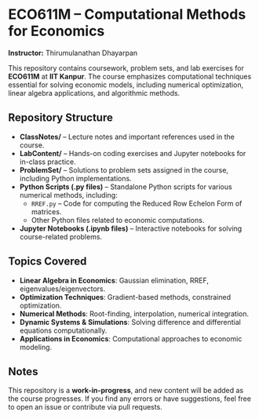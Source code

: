 # **ECO611M – Computational Methods for Economics**

**Instructor:** Thirumulanathan Dhayarpan

This repository contains coursework, problem sets, and lab exercises for **ECO611M** at **IIT Kanpur**. The course emphasizes computational techniques essential for solving economic models, including numerical optimization, linear algebra applications, and algorithmic methods.

## **Repository Structure**

- **ClassNotes/** – Lecture notes and important references used in the course.
- **LabContent/** – Hands-on coding exercises and Jupyter notebooks for in-class practice.
- **ProblemSet/** – Solutions to problem sets assigned in the course, including Python implementations.
- **Python Scripts (.py files)** – Standalone Python scripts for various numerical methods, including:
  - `RREF.py` – Code for computing the Reduced Row Echelon Form of matrices.
  - Other Python files related to economic computations.
- **Jupyter Notebooks (.ipynb files)** – Interactive notebooks for solving course-related problems.

## **Topics Covered**

- **Linear Algebra in Economics**: Gaussian elimination, RREF, eigenvalues/eigenvectors.
- **Optimization Techniques**: Gradient-based methods, constrained optimization.
- **Numerical Methods**: Root-finding, interpolation, numerical integration.
- **Dynamic Systems & Simulations**: Solving difference and differential equations computationally.
- **Applications in Economics**: Computational approaches to economic modeling.

## **Notes**

This repository is a **work-in-progress**, and new content will be added as the course progresses.
If you find any errors or have suggestions, feel free to open an issue or contribute via pull requests.

